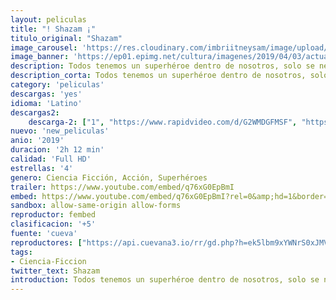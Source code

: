 ```yaml
---
layout: peliculas
title: "! Shazam ¡"
titulo_original: "Shazam"
image_carousel: 'https://res.cloudinary.com/imbriitneysam/image/upload/v1555715088/shazam-poster-min.jpg'
image_banner: 'https://ep01.epimg.net/cultura/imagenes/2019/04/03/actualidad/1554292991_534906_1554330575_noticia_normal.jpg'
description: Todos tenemos un superhéroe dentro de nosotros, solo se necesita un poco de magia para sacarlo. En el caso de Billy Batson, al gritar una sola palabra, SHAZAM, este niño adoptivo de 14 años de edad puede convertirse en el Superhéroe adulto Shazam, cortesía de un antiguo mago. Todavía un niño en el corazón, dentro de un cuerpo desgarrado y divino, Shazam se deleita en esta versión adulta de sí mismo al hacer lo que cualquier adolescente haría con superpoderes, ¡diviértete con ellos! ¿Puede volar? ¿Tiene visión de rayos X? ¿Puede disparar un rayo de sus manos?. Pero necesitará dominar estos poderes rápidamente para luchar contra las fuerzas mortales del mal controladas por el Dr. Thaddeus Sivana
description_corta: Todos tenemos un superhéroe dentro de nosotros, solo se necesita un poco de magia para sacarlo. En el caso de Billy Batson, al gritar una sola palabra, SHAZAM, este niño adoptivo de 14 años de edad puede convertirse en el...
category: 'peliculas'
descargas: 'yes'
idioma: 'Latino'
descargas2:
    descarga-2: ["1", "https://www.rapidvideo.com/d/G2WMDGFMSF", "https://www.google.com/s2/favicons?domain=www.rapidvideo.com","RapidVideo","https://res.cloudinary.com/imbriitneysam/image/upload/v1541473684/mexico.png", "Latino", "Full HD"]
nuevo: 'new_peliculas'
anio: '2019'
duracion: '2h 12 min'
calidad: 'Full HD'
estrellas: '4'
genero: Ciencia Ficción, Acción, Superhéroes
trailer: https://www.youtube.com/embed/q76xG0EpBmI
embed: https://www.youtube.com/embed/q76xG0EpBmI?rel=0&amp;hd=1&border=0&wmode=opaque&enablejsapi=1&modestbranding=1&controls=1&showinfo=1
sandbox: allow-same-origin allow-forms
reproductor: fembed
clasificacion: '+5'
fuente: 'cueva'
reproductores: ["https://api.cuevana3.io/rr/gd.php?h=ek5lbm9xYWNrS0xJMVp5b21KREk0dFBLbjVkaHhkRGdrOG1jbnBpUnhhS1Z0MzZHbnRHd3l0VE5vcGFXeHR1cXVKV0xsWG5XcEttbDFtYWpuN3VhcWQ2U3FadVkyUT09"]
tags:
- Ciencia-Ficcion
twitter_text: Shazam
introduction: Todos tenemos un superhéroe dentro de nosotros, solo se necesita un poco de magia para sacarlo. En el caso de Billy Batson, al gritar una sola palabra, SHAZAM, este niño adoptivo de 14 años de edad puede convertirse en el...
---
```









